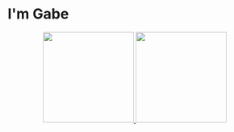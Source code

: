 # I'm Gabe

<p align="center">
<a href="https://github.com/ebagabe">
  <img height="180em" src="https://github-readme-stats-eight-theta.vercel.app/api?username=ebagabe&show_icons=true&theme=algolia&include_all_commits=true&count_private=true"/>
  <img height="180em" src="https://github-readme-stats-eight-theta.vercel.app/api/top-langs/?username=ebagabe&layout=compact&langs_count=8&theme=algolia"/>
</a>
</p>




 
   

